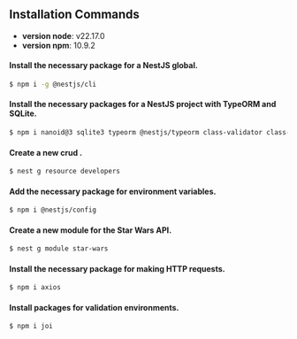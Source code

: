 ## Installation Commands

* **version node**: v22.17.0
* **version npm**: 10.9.2

#### Install the necessary package for a NestJS global.
```bash
$ npm i -g @nestjs/cli
```

#### Install the necessary packages for a NestJS project with TypeORM and SQLite.
```bash
$ npm i nanoid@3 sqlite3 typeorm @nestjs/typeorm class-validator class-transformer
```

#### Create a new crud <named-entity>.
```bash
$ nest g resource developers
```

#### Add the necessary package for environment variables.
```bash
$ npm i @nestjs/config
```

#### Create a new module for the Star Wars API.
```bash
$ nest g module star-wars
```

#### Install the necessary package for making HTTP requests.
```bash
$ npm i axios
```

#### Install packages for validation environments.
```bash
$ npm i joi
```

